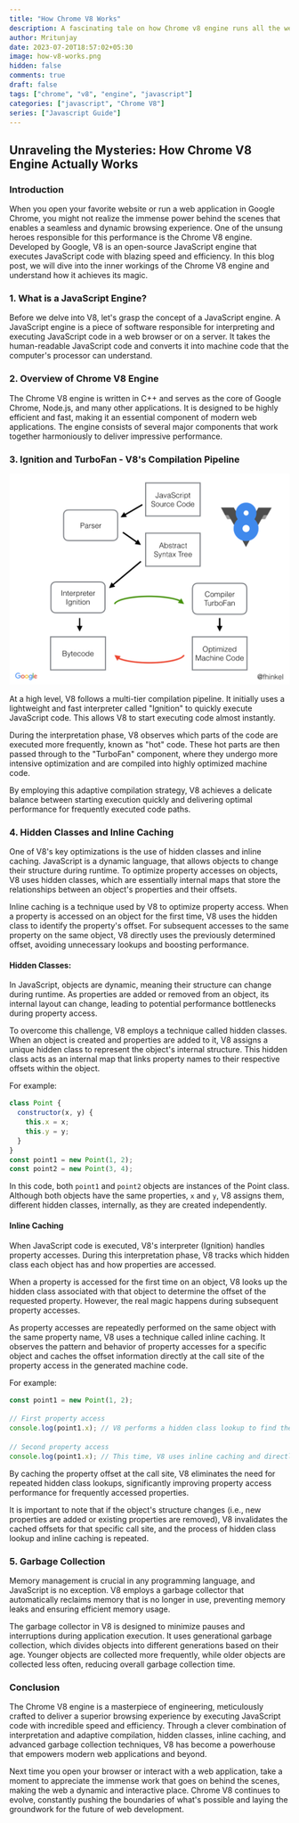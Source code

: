 ```yaml
---
title: "How Chrome V8 Works"
description: A fascinating tale on how Chrome v8 engine runs all the web apps we love
author: Mritunjay
date: 2023-07-20T18:57:02+05:30
image: how-v8-works.png
hidden: false
comments: true
draft: false
tags: ["chrome", "v8", "engine", "javascript"]
categories: ["javascript", "Chrome V8"]
series: ["Javascript Guide"]
---
```


## Unraveling the Mysteries: How Chrome V8 Engine Actually Works

### Introduction

When you open your favorite website or run a web application in Google Chrome, you might not realize the immense power behind the scenes that enables a seamless and dynamic browsing experience. One of the unsung heroes responsible for this performance is the Chrome V8 engine. Developed by Google, V8 is an open-source JavaScript engine that executes JavaScript code with blazing speed and efficiency. In this blog post, we will dive into the inner workings of the Chrome V8 engine and understand how it achieves its magic.

 ### 1. What is a JavaScript Engine?

Before we delve into V8, let's grasp the concept of a JavaScript engine. A JavaScript engine is a piece of software responsible for interpreting and executing JavaScript code in a web browser or on a server. It takes the human-readable JavaScript code and converts it into machine code that the computer's processor can understand.

 ### 2. Overview of Chrome V8 Engine

The Chrome V8 engine is written in C++ and serves as the core of Google Chrome, Node.js, and many other applications. It is designed to be highly efficient and fast, making it an essential component of modern web applications. The engine consists of several major components that work together harmoniously to deliver impressive performance.

 ### 3. Ignition and TurboFan - V8's Compilation Pipeline

![v8-compiler-image](v8-compiler-image.png)

At a high level, V8 follows a multi-tier compilation pipeline. It initially uses a lightweight and fast interpreter called "Ignition" to quickly execute JavaScript code. This allows V8 to start executing code almost instantly.

During the interpretation phase, V8 observes which parts of the code are executed more frequently, known as "hot" code. These hot parts are then passed through to the "TurboFan" component, where they undergo more intensive optimization and are compiled into highly optimized machine code.

By employing this adaptive compilation strategy, V8 achieves a delicate balance between starting execution quickly and delivering optimal performance for frequently executed code paths.

 ### 4. Hidden Classes and Inline Caching

One of V8's key optimizations is the use of hidden classes and inline caching. JavaScript is a dynamic language, that allows objects to change their structure during runtime. To optimize property accesses on objects, V8 uses hidden classes, which are essentially internal maps that store the relationships between an object's properties and their offsets.

Inline caching is a technique used by V8 to optimize property access. When a property is accessed on an object for the first time, V8 uses the hidden class to identify the property's offset. For subsequent accesses to the same property on the same object, V8 directly uses the previously determined offset, avoiding unnecessary lookups and boosting performance.

#### Hidden Classes:
In JavaScript, objects are dynamic, meaning their structure can change during runtime. As properties are added or removed from an object, its internal layout can change, leading to potential performance bottlenecks during property access.

To overcome this challenge, V8 employs a technique called hidden classes. When an object is created and properties are added to it, V8 assigns a unique hidden class to represent the object's internal structure. This hidden class acts as an internal map that links property names to their respective offsets within the object.

For example:

```js
class Point {
  constructor(x, y) {
    this.x = x;
    this.y = y;
  }
}
const point1 = new Point(1, 2);
const point2 = new Point(3, 4);
```

In this code, both `point1` and `point2` objects are instances of the Point class. Although both objects have the same properties, `x` and `y`, V8 assigns them, different hidden classes, internally, as they are created independently.

#### Inline Caching

When JavaScript code is executed, V8's interpreter (Ignition) handles property accesses. During this interpretation phase, V8 tracks which hidden class each object has and how properties are accessed.

When a property is accessed for the first time on an object, V8 looks up the hidden class associated with that object to determine the offset of the requested property. However, the real magic happens during subsequent property accesses.

As property accesses are repeatedly performed on the same object with the same property name, V8 uses a technique called inline caching. It observes the pattern and behavior of property accesses for a specific object and caches the offset information directly at the call site of the property access in the generated machine code.

For example:

```js
const point1 = new Point(1, 2);

// First property access
console.log(point1.x); // V8 performs a hidden class lookup to find the offset of 'x'

// Second property access
console.log(point1.x); // This time, V8 uses inline caching and directly retrieves the offset of 'x'

```

By caching the property offset at the call site, V8 eliminates the need for repeated hidden class lookups, significantly improving property access performance for frequently accessed properties.

It is important to note that if the object's structure changes (i.e., new properties are added or existing properties are removed), V8 invalidates the cached offsets for that specific call site, and the process of hidden class lookup and inline caching is repeated.

 ### 5. Garbage Collection

Memory management is crucial in any programming language, and JavaScript is no exception. V8 employs a garbage collector that automatically reclaims memory that is no longer in use, preventing memory leaks and ensuring efficient memory usage.

The garbage collector in V8 is designed to minimize pauses and interruptions during application execution. It uses generational garbage collection, which divides objects into different generations based on their age. Younger objects are collected more frequently, while older objects are collected less often, reducing overall garbage collection time.

### Conclusion

The Chrome V8 engine is a masterpiece of engineering, meticulously crafted to deliver a superior browsing experience by executing JavaScript code with incredible speed and efficiency. Through a clever combination of interpretation and adaptive compilation, hidden classes, inline caching, and advanced garbage collection techniques, V8 has become a powerhouse that empowers modern web applications and beyond.

Next time you open your browser or interact with a web application, take a moment to appreciate the immense work that goes on behind the scenes, making the web a dynamic and interactive place. Chrome V8 continues to evolve, constantly pushing the boundaries of what's possible and laying the groundwork for the future of web development.
